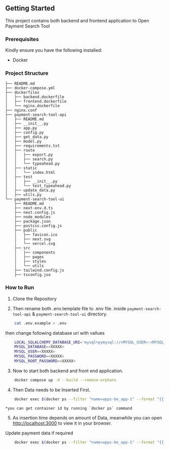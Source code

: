 ## Getting Started

This project contains both backend and frontend application to Open Payment Search Tool

### Prerequisites

Kindly ensure you have the following installed:
- Docker

### Project Structure

```
├── README.md
├── docker-compose.yml
├── dockerfiles
│   ├── backend.dockerfile
│   ├── frontend.dockerfile
│   └── nginx.dockerfile
├── nginx.conf
├── payment-search-tool-api
│   ├── README.md
│   ├── __init__.py
│   ├── app.py
│   ├── config.py
│   ├── get_data.py
│   ├── model.py
│   ├── requirements.txt
│   ├── route
│   │   ├── export.py
│   │   ├── search.py
│   │   └── typeahead.py
│   ├── static
│   │   └── index.html
│   ├── test
│   │   ├── __init__.py
│   │   └── test_typeahead.py
│   ├── update_data.py
│   ├── utils.py
└── payment-search-tool-ui
    ├── README.md
    ├── next-env.d.ts
    ├── next.config.js
    ├── node_modules
    ├── package.json
    ├── postcss.config.js
    ├── public
    │   ├── favicon.ico
    │   ├── next.svg
    │   └── vercel.svg
    ├── src
    │   ├── components
    │   ├── pages
    │   ├── styles
    │   └── utils
    ├── tailwind.config.js
    ├── tsconfig.jso
```


### How to Run

1. Clone the Repository

2. Then rename both .env.template file to .env file. inside `payment-search-tool-api` & `payment-search-tool-ui` directory. 
```bash
    cat .env.example > .env
```
then change following database uri with vallues

```bash
    LOCAL_SQLALCHEMY_DATABASE_URI='mysql+pymysql://<MYSQL_USER>:<MYSQL_PASSWORD>@db/<MYSQL_DATABASE>'
    MYSQL_DATABASE=<XXXXX>
    MYSQL_USER=<XXXXX>
    MYSQL_PASSWORD=<XXXXX>
    MYSQL_ROOT_PASSWORD=<XXXXX> 
```

3. Now to start both backend and front end application.
```bash
    docker compose up -d --build --remove-orphans
```

4. Then Data needs to be Inserted First.
```bash
    docker exec $(docker ps --filter "name=apps-be_app-1" --format "{{.ID}}") sh -c 'python insert_data.py'
```
    *you can get container id by running `docker ps` command

5. As insertion time depends on amount of Data, meanwhile you can open [http://localhost:3000](http://localhost:3000) to view it in your browser.

Update payment data if required
```bash
    docker exec $(docker ps --filter "name=apps-be_app-1" --format "{{.ID}}") sh -c 'python update_data.py'
```